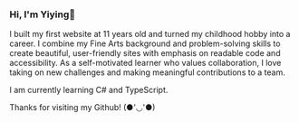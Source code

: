 ### Hi, I'm Yiying🌸 

I built my first website at 11 years old and turned my childhood hobby into a career. I combine my Fine Arts background and problem-solving skills to create beautiful, user-friendly sites with emphasis on readable code and accessibility. As a self-motivated learner who values collaboration, I love taking on new challenges and making meaningful contributions to a team.

I am currently learning C# and TypeScript. 

Thanks for visiting my Github! \(●'◡'●\)
